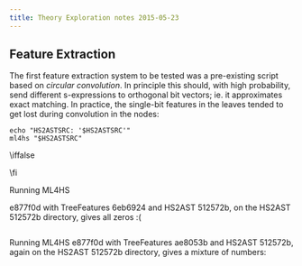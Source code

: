 ```yaml
---
title: Theory Exploration notes 2015-05-23
---
```


## Feature Extraction ##

The first feature extraction system to be tested was a pre-existing script based on *circular convolution*. In principle this should, with high probability, send different s-expressions to orthogonal bit vectors; ie. it approximates exact matching. In practice, the single-bit features in the leaves tended to get lost during convolution in the nodes:

```{pipe="sh > /dev/stderr"}
echo "HS2ASTSRC: '$HS2ASTSRC'"
ml4hs "$HS2ASTSRC"
```

\iffalse

\fi

Running ML4HS

e877f0d with TreeFeatures 6eb6924 and HS2AST 512572b,
on the HS2AST 512572b directory, gives all zeros :(

```{pipe="sh"}

```

Running ML4HS e877f0d with TreeFeatures ae8053b and HS2AST 512572b,
again on the HS2AST 512572b directory, gives a mixture of numbers:
